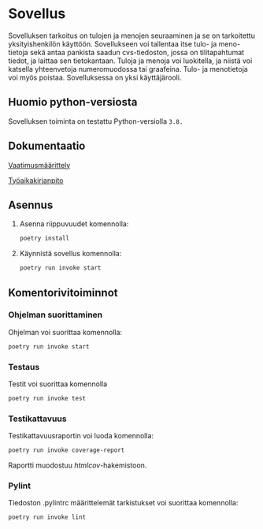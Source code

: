 # Sovellus

Sovelluksen tarkoitus on tulojen ja menojen seuraaminen ja se on tarkoitettu yksityishenkilön käyttöön. Sovellukseen voi tallentaa itse tulo- ja meno-tietoja sekä antaa pankista saadun cvs-tiedoston, jossa on tilitapahtumat tiedot, ja laittaa sen tietokantaan. Tuloja ja menoja voi luokitella, ja niistä voi katsella yhteenvetoja numeromuodossa tai graafeina. Tulo- ja menotietoja voi myös poistaa. Sovelluksessa on yksi käyttäjärooli.

## Huomio python-versiosta

Sovelluksen toiminta on testattu Python-versiolla ```3.8.```

## Dokumentaatio

[Vaatimusmäärittely](https://github.com/sonjamadetoja/ot_harjoitustyo/blob/master/dokumentaatio/vaatimusmaarittely.md)

[Työaikakirjanpito](https://github.com/sonjamadetoja/ot_harjoitustyo/blob/master/dokumentaatio/tyoaikakirjanpito.md)

## Asennus

1. Asenna riippuvuudet komennolla:

    ```bash
    poetry install
    ```

2. Käynnistä sovellus komennolla:

    ```bash
    poetry run invoke start
    ```
## Komentorivitoiminnot

### Ohjelman suorittaminen
Ohjelman voi suorittaa komennolla:

```bash
poetry run invoke start
```

### Testaus

Testit voi suorittaa komennolla

```bash
poetry run invoke test
```

### Testikattavuus

Testikattavuusraportin voi luoda komennolla:

```bash
poetry run invoke coverage-report
```
Raportti muodostuu *htmlcov*-hakemistoon.

### Pylint

Tiedoston .pylintrc määrittelemät tarkistukset voi suorittaa komennolla:

```bash
poetry run invoke lint
```
